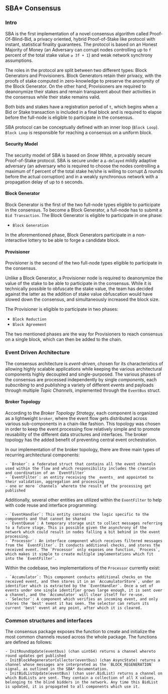 ## SBA\* Consensus

### Intro

SBA is the first implementation of a novel consensus algorithm called Proof-Of-Blind-Bid, a privacy oriented, hybrid Proof-of-Stake like protocol with instant, statistical finality guarantees. The protocol is based on an Honest Majority of Money (an Adversary can corrupt nodes controlling up to `f` percent of the total stake value `≥ 3f + 1`) and weak network synchrony assumptions.

The roles in the protocol are split between two different types: Block Generators and Provisioners. Block Generators retain their privacy, with the proofs of stake computed in zero-knowledge to preserve the anonymity of the Block Generator. On the other hand, Provisioners are required to deanonymize their stakes and remain transparent about their activities in the consensus while their stake remains valid.

Both bids and stakes have a registration period of `t`, which begins when a Bid or Stake transaction is included in a final block and is required to elapse before the full-node is eligible to participate in the consensus.

SBA protocol can be conceptually defined with an inner loop (`Block Loop`). `Block Loop` is responsible for reaching a consensus on a uniform block.

#### Security Model

The security model of SBA is based on _Snow White_, a provably secure Proof-of-Stake protocol. SBA is secure under a `∆-delayed` mildly adaptive adversary (an adversary who is required to choose the nodes controlling a maximum of f percent of the total stake he/she is willing to corrupt ∆ rounds before the actual corruption) and in a weakly synchronous network with a propagation delay of up to `δ` seconds.

#### Block Generator

Block Generator is the first of the two full-node types eligible to participate in the consensus. To become a Block Generator, a full-node has to submit a `Bid Transaction`.
The Block Generator is eligible to participate in one phase:

- `Block Generation`

In the aforementioned phase, Block Generators participate in a non-interactive lottery to be able to forge a candidate block.

#### Provisioner

Provisioner is the second of the two full-node types eligible to participate in the consensus.

Unlike a Block Generator, a Provisioner node is required to deanonymize the value of the stake to be able to participate in the consensus. While it is technically possible to obfuscate the stake value, the team has decided against the latter as the addition of stake value obfuscation would have slowed down the consensus, and simultaneously increased the block size.

The Provisioner is eligible to participate in two phases:

- `Block Reduction`
- `Block Agreement`

The two mentioned phases are the way for Provisioners to reach consensus on a single block, which can then be added to the chain.

### Event Driven Architecture

The consensus architecture is _event-driven_, chosen for its characteristics of allowing highly scalable applications while keeping the various architectural components highly decoupled and single-purposed. The various phases of the consensus are processed independently by single _components_, each _subscribing_ to and _publishing_ a variety of different _events_ and payloads through multiple _Topic Channels_, implemented through the `EventBus` struct.

#### Broker Topology

According to the _Broker Topology Strategy_, each component is organized as a lightweight `broker`, where the event flow gets distributed across various sub-components in a chain-like fashion. This topology was chosen in order to keep the event processing flow relatively simple and to promote reusability of the different data structures and interfaces. The broker topology has the added benefit of preventing central event orchestration.

In our implementation of the broker topology, there are three main types of recurring architectural components:

    - `Broker`: a federated struct that contains all the event channels used within the flow and which responsibility includes the creation and coordination of an `EventFilter`
    - `EventFilter`: an entity receiving the _events_ and appointed to their validation, aggregation and processing
    - one or more `channels` whereto the result of the processing get published

Additionally, several other entities are utilized within the `EventFilter` to help with code reuse and interface programming:

    - `EventHandler`: This entity contains the logic specific to the components and that cannot be shared
    - `EventQueue`: A temporary storage unit to collect messages referring to a future stage. This is possible given the asynchrony of the network which could result in nodes falling a bit behind in the event processing.
    - `Processor`: An interface component which receives filtered messages from the `EventFilter`. It conducts additional checks, and stores the received event. The `Processor` only exposes one function, `Process`, which makes it simple to create multiple implementations which fit into the `EventFilter`.

Within the codebase, two implementations of the `Processor` currently exist:

    - `Accumulator`: This component conducts additional checks on the received event, and then stores it in an `AccumulatorStore`, under an identifier which is extracted by the `EventHandler`. Once a set of events under one single identifier grows large enough, it is sent over a channel, and the `Accumulator` will clear itself for re-use.
    - `Selector`: A component which verifies an incoming event, and only stores the 'best' event it has seen. The selector can return its current 'best' event at any point, after which it is cleared.

### Common structures and interfaces

The consensus package exposes the function to create and initialize the most common channels reused across the whole package. The functions are defined as follows:

    - InitRoundUpdate(eventbus) (chan uint64) returns a channel whereto round updates get published
    - InitBlockRegeneratorCollector(eventbus) (chan AsyncState) returns a channel whose messages are interpreted as the `BLOCK_REGENERATION` signal, as outlined in the SBA* documentation.
    - InitBidListUpdate(eventBus) (chan user.BidList) returns a channel on which BidLists are sent. They contain a collection of all X values, belonging to the blind bidders in the network. Any time this BidList is updated, it is propagated to all components which use it.
